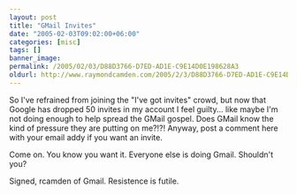 ```yaml
---
layout: post
title: "GMail Invites"
date: "2005-02-03T09:02:00+06:00"
categories: [misc]
tags: []
banner_image: 
permalink: /2005/02/03/D88D3766-D7ED-AD1E-C9E14D0E198628A3
oldurl: http://www.raymondcamden.com/2005/2/3/D88D3766-D7ED-AD1E-C9E14D0E198628A3
---
```


So I've refrained from joining the "I've got invites" crowd, but now that Google has dropped 50 invites in my account I feel guilty... like maybe I'm not doing enough to help spread the GMail gospel. Does GMail know the kind of pressure they are putting on me?!?! Anyway, post a comment here with your email addy if you want an invite.

Come on. You know you want it. Everyone else is doing Gmail. Shouldn't you?

Signed, rcamden of Gmail. Resistence is futile.